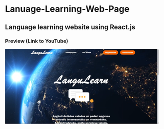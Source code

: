 # Lanuage-Learning-Web-Page
## Language learning website using React.js
### Preview (Link to YouTube)
[![LanguLearn demo](preview/1.png?raw=true)](https://youtu.be/xK9zFBRkSz0)
